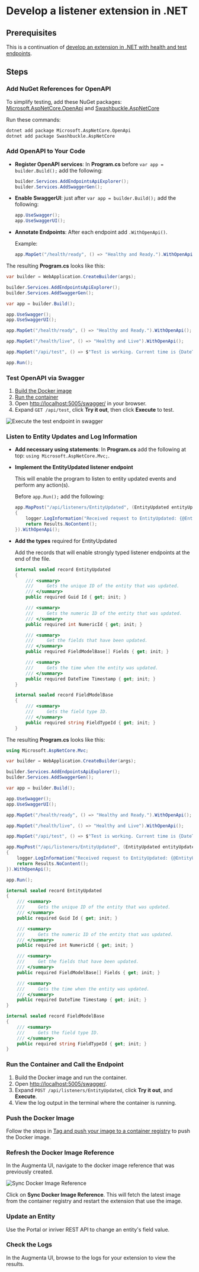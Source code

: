 # Develop a listener extension in .NET

## Prerequisites

This is a continuation of [develop an extension in .NET with health and test endpoints](develop-dotnet-extension.md).

## Steps

### Add NuGet References for OpenAPI

To simplify testing, add these NuGet packages:
[Microsoft.AspNetCore.OpenApi](https://www.nuget.org/packages/Microsoft.AspNetCore.OpenApi/) and
[Swashbuckle.AspNetCore](https://www.nuget.org/packages/swashbuckle.AspNetCore/)

Run these commands:

```sh
dotnet add package Microsoft.AspNetCore.OpenApi
dotnet add package Swashbuckle.AspNetCore
```

### Add OpenAPI to Your Code

* **Register OpenAPI services**: In **Program.cs** before `var app = builder.Build();` add the following:

  ```csharp
  builder.Services.AddEndpointsApiExplorer();
  builder.Services.AddSwaggerGen();
  ```

* **Enable SwaggerUI**: just after `var app = builder.Build();` add the following:

  ```csharp
  app.UseSwagger();
  app.UseSwaggerUI();
  ```

* **Annotate Endpoints**: After each endpoint add `.WithOpenApi()`.

  Example:

  ```csharp
  app.MapGet("/health/ready", () => "Healthy and Ready.").WithOpenApi();
  ```

The resulting **Program.cs** looks like this:

```csharp
var builder = WebApplication.CreateBuilder(args);

builder.Services.AddEndpointsApiExplorer();
builder.Services.AddSwaggerGen();

var app = builder.Build();

app.UseSwagger();
app.UseSwaggerUI();

app.MapGet("/health/ready", () => "Healthy and Ready.").WithOpenApi();

app.MapGet("/health/live", () => "Healthy and Live").WithOpenApi();

app.MapGet("/api/test", () => $"Test is working. Current time is {DateTime.Now:O}").WithOpenApi();

app.Run();
```

### Test OpenAPI via Swagger

1. [Build the Docker image](develop-dotnet-extension.md#build-and-tag-the-docker-image)
2. [Run the container](develop-dotnet-extension.md#run-the-container-locally)
3. Open <http://localhost:5005/swagger/> in your browser.
4. Expand `GET /api/test`, click **Try it out**, then click **Execute** to test.

![Execute the test endpoint in swagger](../../screenshots/visual-studio/swagger-api-test-execute.png)

### Listen to Entity Updates and Log Information

* **Add necessary using statements**: In **Program.cs** add the following at top: `using Microsoft.AspNetCore.Mvc;`.

* **Implement the EntityUpdated listener endpoint**

  This will enable the program to listen to entity updated events and perform any action(s).

  Before `app.Run();` add the following:

  ```csharp
  app.MapPost("/api/listeners/EntityUpdated", (EntityUpdated entityUpdated, [FromServices] ILogger<Program> logger) =>
  {
      logger.LogInformation("Received request to EntityUpdated: {@EntityUpdated}, {@Fields}", entityUpdated, entityUpdated.Fields);
      return Results.NoContent();
  }).WithOpenApi();
  ```

* **Add the types** required for EntityUpdated

  Add the records that will enable strongly typed listener endpoints at the end of the file.

  ```csharp
  internal sealed record EntityUpdated
  {
      /// <summary>
      ///     Gets the unique ID of the entity that was updated.
      /// </summary>
      public required Guid Id { get; init; }

      /// <summary>
      ///     Gets the numeric ID of the entity that was updated.
      /// </summary>
      public required int NumericId { get; init; }

      /// <summary>
      ///     Get the fields that have been updated.
      /// </summary>
      public required FieldModelBase[] Fields { get; init; }

      /// <summary>
      ///     Gets the time when the entity was updated.
      /// </summary>
      public required DateTime Timestamp { get; init; }
  }

  internal sealed record FieldModelBase
  {
      /// <summary>
      ///     Gets the field type ID.
      /// </summary>
      public required string FieldTypeId { get; init; }
  }
  ```

The resulting **Program.cs** looks like this:

```csharp
using Microsoft.AspNetCore.Mvc;

var builder = WebApplication.CreateBuilder(args);

builder.Services.AddEndpointsApiExplorer();
builder.Services.AddSwaggerGen();

var app = builder.Build();

app.UseSwagger();
app.UseSwaggerUI();

app.MapGet("/health/ready", () => "Healthy and Ready.").WithOpenApi();

app.MapGet("/health/live", () => "Healthy and Live").WithOpenApi();

app.MapGet("/api/test", () => $"Test is working. Current time is {DateTime.Now:O}").WithOpenApi();

app.MapPost("/api/listeners/EntityUpdated", (EntityUpdated entityUpdated, [FromServices] ILogger<Program> logger) =>
{
    logger.LogInformation("Received request to EntityUpdated: {@EntityUpdated}, {@Fields}", entityUpdated, entityUpdated.Fields);
    return Results.NoContent();
}).WithOpenApi();

app.Run();

internal sealed record EntityUpdated
{
    /// <summary>
    ///     Gets the unique ID of the entity that was updated.
    /// </summary>
    public required Guid Id { get; init; }

    /// <summary>
    ///     Gets the numeric ID of the entity that was updated.
    /// </summary>
    public required int NumericId { get; init; }

    /// <summary>
    ///     Get the fields that have been updated.
    /// </summary>
    public required FieldModelBase[] Fields { get; init; }

    /// <summary>
    ///     Gets the time when the entity was updated.
    /// </summary>
    public required DateTime Timestamp { get; init; }
}

internal sealed record FieldModelBase
{
    /// <summary>
    ///     Gets the field type ID.
    /// </summary>
    public required string FieldTypeId { get; init; }
}
```

### Run the Container and Call the Endpoint

1. Build the Docker image and run the container.
2. Open <http://localhost:5005/swagger/>.
3. Expand `POST /api/listeners/EntityUpdated`, click **Try it out**, and **Execute**.
4. View the log output in the terminal where the container is running.

### Push the Docker Image

Follow the steps in [Tag and push your image to a container registry](../tag-and-push-to-container-registry.md) to push the Docker image.

### Refresh the Docker Image Reference

In the Augmenta UI, navigate to the docker image reference that was previously created.

![Sync Docker Image Reference](../../screenshots/augmenta-ui/sync-docker-image-reference.png)

Click on **Sync Docker Image Reference**. This will fetch the latest image from the container registry and restart the extension that use the image.

### Update an Entity

Use the Portal or inriver REST API to change an entity's field value.

### Check the Logs

In the Augmenta UI, browse to the logs for your extension to view the results.
